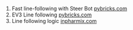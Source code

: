
1. Fast line-following with Steer Bot [pybricks.com](https://pybricks.com/projects/sets/mindstorms-robot-inventor/other-models/steerbot/)
2. EV3 Line following [pybricks.com](https://pybricks.com/ev3-micropython/examples/robot_educator_line.html)
3. Line following logic [inpharmix.com](http://www.inpharmix.com/jps/PID_Controller_For_Lego_Mindstorms_Robots.html)
